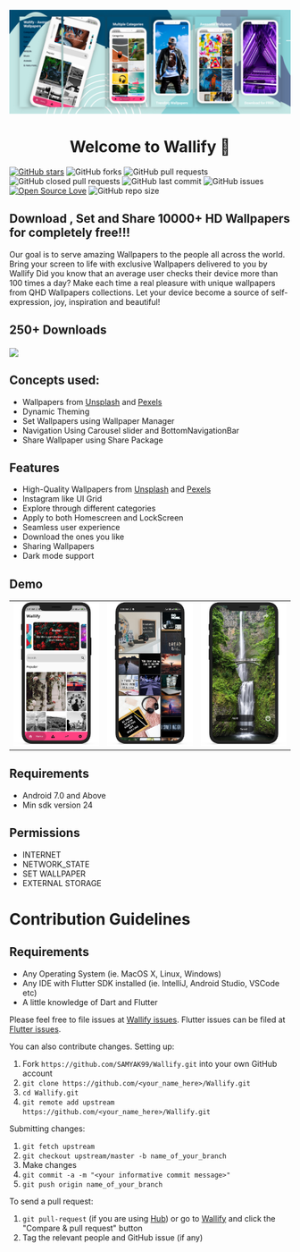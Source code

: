 <p> <img src="./Screenshots/poster.png" > </p>
<h1 align="center">Welcome to Wallify 👋</h1>

[![GitHub stars](https://img.shields.io/github/stars/SAMYAK99/Wallify?style=social)](https://github.com/login?return_to=%2FSAMYAK99%Wallify) 
 ![GitHub forks](https://img.shields.io/github/forks/SAMYAK99/Wallify?style=social) 
 ![GitHub pull requests](https://img.shields.io/github/issues-pr/SAMYAK99/Wallify)
 ![GitHub closed pull requests](https://img.shields.io/github/issues-pr-closed/SAMYAK99/Wallify) 
 ![GitHub last commit](https://img.shields.io/github/last-commit/SAMYAK99/Wallify) 
 ![GitHub issues](https://img.shields.io/github/issues-raw/SAMYAK99/Wallify)
 [![Open Source Love](https://badges.frapsoft.com/os/v2/open-source.svg?v=103)](https://github.com/SAMYAK99/Wallify) 
 ![GitHub repo size](https://img.shields.io/github/repo-size/SAMYAK99/Wallify)
 

## Download , Set and Share 10000+ HD Wallpapers for completely free!!!
Our goal is to serve amazing Wallpapers to the people all across the world. Bring your screen to life with exclusive Wallpapers delivered to you by Wallify
Did you know that an average user checks their device more than 100 times a day? Make each time a real pleasure with unique wallpapers from QHD Wallpapers collections. Let your device become a source of self-expression, joy, inspiration and beautiful!


## 250+ Downloads
<a href='https://play.google.com/store/apps/details?id=com.projects.wallpaperapp'><img align='center' height='85' src='https://play.google.com/intl/en_us/badges/static/images/badges/en_badge_web_generic.png'></a>


## Concepts used:
* Wallpapers from [Unsplash](https://unsplash.com/) and [Pexels](https://www.pexels.com/)
* Dynamic Theming
* Set Wallpapers using Wallpaper Manager
* Navigation Using Carousel slider and BottomNavigationBar
* Share Wallpaper using Share Package


## Features
* High-Quality Wallpapers from [Unsplash](https://unsplash.com/) and [Pexels](https://www.pexels.com/)
* Instagram like UI Grid
* Explore through different categories
* Apply to both Homescreen and LockScreen
* Seamless user experience
* Download the ones you like
* Sharing Wallpapers 
* Dark mode support


## Demo
<table style={border:"none"}><tr>
  <tr>
    <td><img src="./Screenshots/one.png"></td>
    <td><img src="./Screenshots/two.png"></td>
     <td><img src="./Screenshots/three.png"></td>  
  </tr>
  </table>
  
##  Requirements
- Android 7.0 and Above
- Min sdk version 24

##  Permissions
- INTERNET
- NETWORK_STATE
- SET WALLPAPER
- EXTERNAL STORAGE
 
# Contribution Guidelines

## Requirements
* Any Operating System (ie. MacOS X, Linux, Windows)
* Any IDE with Flutter SDK installed (ie. IntelliJ, Android Studio, VSCode etc)
* A little knowledge of Dart and Flutter


Please feel free to file issues at [Wallify issues](https://github.com/SAMYAK99/Wallify/issues). Flutter issues can be filed at [Flutter issues](https://github.com/flutter/flutter/issues).

You can also contribute changes. Setting up:
1. Fork `https://github.com/SAMYAK99/Wallify.git` into your own GitHub account
2. `git clone https://github.com/<your_name_here>/Wallify.git`
3. `cd Wallify.git`
4. `git remote add upstream https://github.com/<your_name_here>/Wallify.git`

Submitting changes:
1. `git fetch upstream`
2. `git checkout upstream/master -b name_of_your_branch`
3. Make changes
4. `git commit -a -m "<your informative commit message>"`
5. `git push origin name_of_your_branch`

To send a pull request:
1. `git pull-request` (if you are using [Hub](https://hub.github.com/)) or go to [Wallify](https://github.com/SAMYAK99/Wallify) and click the "Compare & pull request" button
2. Tag the relevant people and GitHub issue (if any)
